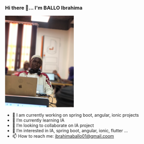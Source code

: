 ### Hi there 👋... I'm BALLO Ibrahima
<!-- ![Profil](moi.png "Ibrahima BALLO") -->
<img src="moi.png"  height="300"  alt="Ibrahima BALLO" />

- 🔭 I am currently working on spring boot, angular, ionic projects
- 🌱 I’m currently learning IA
- 👯 I’m looking to collaborate on IA project
- 👀 I’m interested in IA, spring boot, angular, ionic, flutter ...
- 📫 How to reach me: ibrahimaballo01@gmail.coom
<!--
**BalloIbrahima/BalloIbrahima** is a ✨ _special_ ✨ repository because its `README.md` (this file) appears on your GitHub profile.

Here are some ideas to get you started:

- 🔭 I’m currently working on ...
- 🌱 I’m currently learning ...
- 👯 I’m looking to collaborate on ...
- 🤔 I’m looking for help with ...
- 💬 Ask me about ...
- 📫 How to reach me: ...
- 😄 Pronouns: ...
- ⚡ Fun fact: ...
-->

